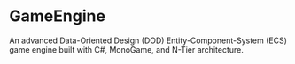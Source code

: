 # GameEngine
An advanced Data-Oriented Design (DOD) Entity-Component-System (ECS) game engine built with C#, MonoGame, and N-Tier architecture.
